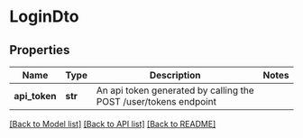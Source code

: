 # LoginDto

## Properties
Name | Type | Description | Notes
------------ | ------------- | ------------- | -------------
**api_token** | **str** | An api token generated by calling the POST /user/tokens endpoint | 

[[Back to Model list]](../README.md#documentation-for-models) [[Back to API list]](../README.md#documentation-for-api-endpoints) [[Back to README]](../README.md)


